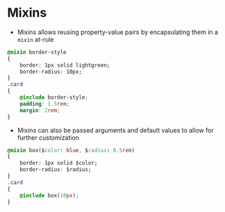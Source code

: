 # Mixins

- Mixins allows reusing property-value pairs by encapsulating them in a `mixin`
at-rule

```css
@mixin border-style
{
    border: 1px solid lightgreen;
    border-radius: 10px;
}
.card
{
    @include border-style;
    padding: 1.5rem;
    margin: 2rem;
}
```

- Mixins can also be passed arguments and default values to allow for further
customization

```css
@mixin box($color: blue, $radius: 0.5rem)
{
    border: 1px solid $color;
    border-radius: $radius;
}
.card
{
    @include box(10px);
}
```
